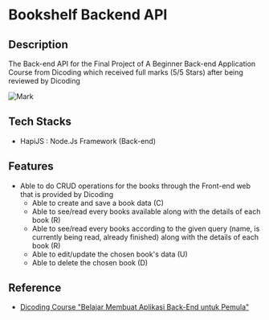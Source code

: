 # Bookshelf Backend API

## Description
The Back-end API for the Final Project of A Beginner Back-end Application Course from Dicoding which received full marks (5/5 Stars) after being reviewed by Dicoding

![Mark](https://cdn.discordapp.com/attachments/995337235211763722/1064934489505157200/image.png)

## Tech Stacks
- HapiJS : Node.Js Framework (Back-end)

## Features
- Able to do CRUD operations for the books through the Front-end web that is provided by Dicoding
  - Able to create and save a book data (C)
  - Able to see/read every books available along with the details of each book (R)
  - Able to see/read every books according to the given query (name, is currently being read, already finished) along with the details of each book (R)
  - Able to edit/update the chosen book's data (U)
  - Able to delete the chosen book (D)

## Reference
- [Dicoding Course "Belajar Membuat Aplikasi Back-End untuk Pemula"](https://www.dicoding.com/)
